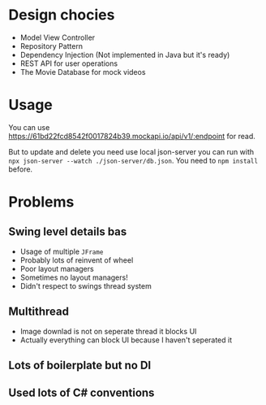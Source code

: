 # Design chocies

- Model View Controller
- Repository Pattern
- Dependency Injection (Not implemented in Java but it's ready)
- REST API for user operations
- The Movie Database for mock videos

# Usage

You can use <https://61bd22fcd8542f0017824b39.mockapi.io/api/v1/:endpoint> for read.

But to update and delete you need use local json-server you can run with `npx json-server --watch ./json-server/db.json`. You need to `npm install` before.

# Problems

## Swing level details bas

- Usage of multiple `JFrame`
- Probably lots of reinvent of wheel
- Poor layout managers
- Sometimes no layout managers!
- Didn't respect to swings thread system

## Multithread

- Image downlad is not on seperate thread it blocks UI
- Actually everything can block UI because I haven't seperated it

## Lots of boilerplate but no DI

## Used lots of C# conventions

